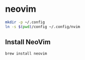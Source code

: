 # neovim

```bash
mkdir -p ~/.config
ln -s $(pwd)/config ~/.config/nvim
```

## Install NeoVim

```bash
brew install neovim
```
